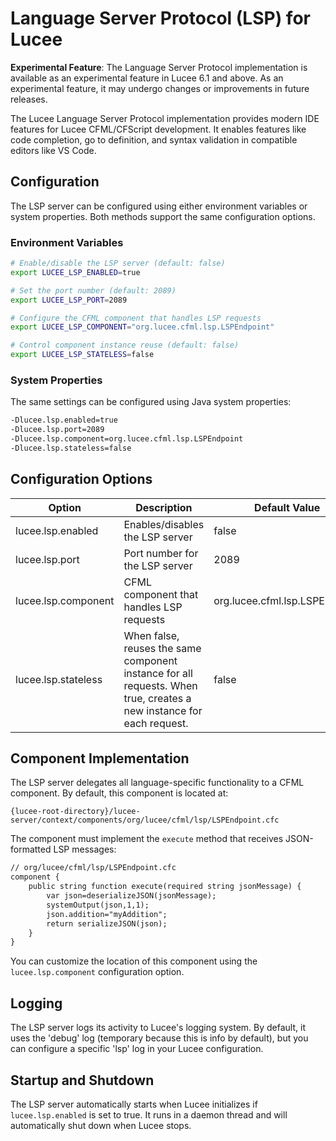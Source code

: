 <!--
{
  "title": "Language Server Protocol (LSP) for Lucee",
  "id": "language-server-protocol",
  "since": "6.1",
  "description": "This document explains how to configure and use the Language Server Protocol implementation for Lucee CFML/CFScript.",
  "keywords": [
    "LSP",
    "language server",
    "IDE integration",
    "VS Code",
    "development tools",
    "code completion"
  ]
}
-->

# Language Server Protocol (LSP) for Lucee

**Experimental Feature**: The Language Server Protocol implementation is available as an experimental feature in Lucee 6.1 and above. As an experimental feature, it may undergo changes or improvements in future releases.

The Lucee Language Server Protocol implementation provides modern IDE features for Lucee CFML/CFScript development. It enables features like code completion, go to definition, and syntax validation in compatible editors like VS Code.

## Configuration

The LSP server can be configured using either environment variables or system properties. Both methods support the same configuration options.

### Environment Variables

```bash
# Enable/disable the LSP server (default: false)
export LUCEE_LSP_ENABLED=true

# Set the port number (default: 2089)
export LUCEE_LSP_PORT=2089

# Configure the CFML component that handles LSP requests
export LUCEE_LSP_COMPONENT="org.lucee.cfml.lsp.LSPEndpoint"

# Control component instance reuse (default: false)
export LUCEE_LSP_STATELESS=false
```

### System Properties

The same settings can be configured using Java system properties:

```bash
-Dlucee.lsp.enabled=true
-Dlucee.lsp.port=2089
-Dlucee.lsp.component=org.lucee.cfml.lsp.LSPEndpoint
-Dlucee.lsp.stateless=false
```

## Configuration Options

| Option | Description | Default Value |
|--------|-------------|---------------|
| lucee.lsp.enabled | Enables/disables the LSP server | false |
| lucee.lsp.port | Port number for the LSP server | 2089 |
| lucee.lsp.component | CFML component that handles LSP requests | org.lucee.cfml.lsp.LSPEndpoint |
| lucee.lsp.stateless | When false, reuses the same component instance for all requests. When true, creates a new instance for each request. | false |

## Component Implementation

The LSP server delegates all language-specific functionality to a CFML component. By default, this component is located at:

```
{lucee-root-directory}/lucee-server/context/components/org/lucee/cfml/lsp/LSPEndpoint.cfc
```

The component must implement the `execute` method that receives JSON-formatted LSP messages:

```cfml
// org/lucee/cfml/lsp/LSPEndpoint.cfc
component {
    public string function execute(required string jsonMessage) {
        var json=deserializeJSON(jsonMessage);
        systemOutput(json,1,1);
        json.addition="myAddition";
        return serializeJSON(json);
    }
}
```

You can customize the location of this component using the `lucee.lsp.component` configuration option.

## Logging

The LSP server logs its activity to Lucee's logging system. By default, it uses the 'debug' log (temporary because this is info by default),
but you can configure a specific 'lsp' log in your Lucee configuration.

## Startup and Shutdown

The LSP server automatically starts when Lucee initializes if `lucee.lsp.enabled` is set to true. It runs in a daemon thread and will automatically shut down when Lucee stops.
